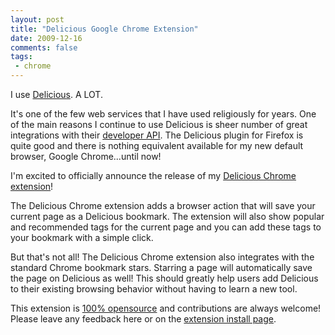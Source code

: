 ```yaml
---
layout: post
title: "Delicious Google Chrome Extension"
date: 2009-12-16
comments: false
tags:
 - chrome
---
```


I use [Delicious](http://delicious.com/). A LOT.


It's one of the few web services that I have used religiously for years. One of the main reasons I continue to use Delicious is sheer number of great integrations with their [developer API](http://delicious.com/help/api). The Delicious plugin for Firefox is quite good and there is nothing equivalent available for my new default browser, Google Chrome...until now!


I'm excited to officially announce the release of my [Delicious Chrome extension](https://chrome.google.com/extensions/detail/maegjfahmbklahdfelffbmnkaoicphdm)!





The Delicious Chrome extension adds a browser action that will save your current page as a Delicious bookmark. The extension will also show popular and recommended tags for the current page and you can add these tags to your bookmark with a simple click.


But that's not all! The Delicious Chrome extension also integrates with the standard Chrome bookmark stars. Starring a page will automatically save the page on Delicious as well! This should greatly help users add Delicious to their existing browsing behavior without having to learn a new tool.


This extension is [100% opensource](http://github.com/wireframe/delicious-chrome-extension) and contributions are always welcome! Please leave any feedback here or on the [extension install page](https://chrome.google.com/extensions/detail/maegjfahmbklahdfelffbmnkaoicphdm).

